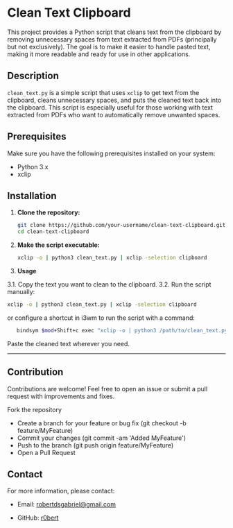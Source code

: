 # Clean Text Clipboard

This project provides a Python script that cleans text from the clipboard by removing unnecessary spaces from text extracted from PDFs (principally but not exclusively). The goal is to make it easier to handle pasted text, making it more readable and ready for use in other applications.

## Description

`clean_text.py` is a simple script that uses `xclip` to get text from the clipboard, cleans unnecessary spaces, and puts the cleaned text back into the clipboard. This script is especially useful for those working with text extracted from PDFs who want to automatically remove unwanted spaces.

## Prerequisites

Make sure you have the following prerequisites installed on your system:

- Python 3.x
- xclip

## Installation

1. **Clone the repository:**

   ```bash
   git clone https://github.com/your-username/clean-text-clipboard.git
   cd clean-text-clipboard
   ```

2. **Make the script executable:**
   ```bash
   xclip -o | python3 clean_text.py | xclip -selection clipboard
   ```

3. **Usage**

3.1. Copy the text you want to clean to the clipboard.
3.2. Run the script manually:

   ```bash
xclip -o | python3 clean_text.py | xclip -selection clipboard
   ```
or configure a shortcut in i3wm to run the script with a command:
   
```bash
   bindsym $mod+Shift+c exec "xclip -o | python3 /path/to/clean_text.py | xclip -selection clipboard"
   ```

Paste the cleaned text wherever you need.

---

## Contribution

Contributions are welcome! Feel free to open an issue or submit a pull request with improvements and fixes.

Fork the repository
- Create a branch for your feature or bug fix (git checkout -b feature/MyFeature)
- Commit your changes (git commit -am 'Added MyFeature')
- Push to the branch (git push origin feature/MyFeature)
- Open a Pull Request

## Contact

For more information, please contact:

- Email: robertdsgabriel@gmail.com
  
- GitHub: [r0bert](https://github.com/r0bertds)


